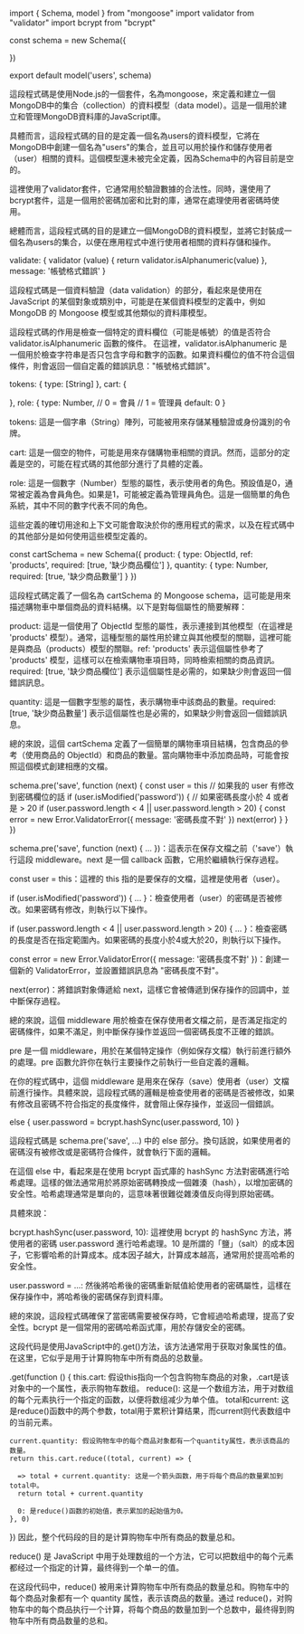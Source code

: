 import { Schema, model } from "mongoose"
import validator from "validator"
import bcrypt from "bcrypt"

const schema = new Schema({

})

export default model('users', schema)

這段程式碼是使用Node.js的一個套件，名為mongoose，來定義和建立一個MongoDB中的集合（collection）的資料模型（data model）。這是一個用於建立和管理MongoDB資料庫的JavaScript庫。

具體而言，這段程式碼的目的是定義一個名為users的資料模型，它將在MongoDB中創建一個名為"users"的集合，並且可以用於操作和儲存使用者（user）相關的資料。這個模型還未被完全定義，因為Schema中的內容目前是空的。

這裡使用了validator套件，它通常用於驗證數據的合法性。同時，還使用了bcrypt套件，這是一個用於密碼加密和比對的庫，通常在處理使用者密碼時使用。

總體而言，這段程式碼的目的是建立一個MongoDB的資料模型，並將它封裝成一個名為users的集合，以便在應用程式中進行使用者相關的資料存儲和操作。

<!-- --------------------------------------------------------------------------------------------------------------------- -->

 validate: {
      validator (value) {
        return validator.isAlphanumeric(value)
      },
      message: '帳號格式錯誤'
    }

這段程式碼是一個資料驗證（data validation）的部分，看起來是使用在 JavaScript 的某個對象或類別中，可能是在某個資料模型的定義中，例如 MongoDB 的 Mongoose 模型或其他類似的資料庫模型。

這段程式碼的作用是檢查一個特定的資料欄位（可能是帳號）的值是否符合 validator.isAlphanumeric 函數的條件。
在這裡，validator.isAlphanumeric 是一個用於檢查字符串是否只包含字母和數字的函數。如果資料欄位的值不符合這個條件，則會返回一個自定義的錯誤訊息："帳號格式錯誤"。

tokens: {
    type: [String]
  },
  cart: {

  },
  role: {
    type: Number,
    // 0 = 會員
    // 1 = 管理員
    default: 0
  }

tokens: 這是一個字串（String）陣列，可能被用來存儲某種驗證或身份識別的令牌。

cart: 這是一個空的物件，可能是用來存儲購物車相關的資訊。然而，這部分的定義是空的，可能在程式碼的其他部分進行了具體的定義。

role: 這是一個數字（Number）型態的屬性，表示使用者的角色。預設值是0，通常被定義為會員角色。如果是1，可能被定義為管理員角色。這是一個簡單的角色系統，其中不同的數字代表不同的角色。

這些定義的確切用途和上下文可能會取決於你的應用程式的需求，以及在程式碼中的其他部分是如何使用這些模型定義的。

const cartSchema = new Schema({
  product: {
    type: ObjectId,
    ref: 'products',
    required: [true, '缺少商品欄位']
  },
  quantity: {
    type: Number,
    required: [true, '缺少商品數量']
  }
})

這段程式碼定義了一個名為 cartSchema 的 Mongoose schema，這可能是用來描述購物車中單個商品的資料結構。以下是對每個屬性的簡要解釋：

product: 這是一個使用了 ObjectId 型態的屬性，表示連接到其他模型（在這裡是 'products' 模型）。通常，這種型態的屬性用於建立與其他模型的關聯，這裡可能是與商品（products）模型的關聯。ref: 'products' 表示這個屬性參考了 'products' 模型，這樣可以在檢索購物車項目時，同時檢索相關的商品資訊。required: [true, '缺少商品欄位'] 表示這個屬性是必需的，如果缺少則會返回一個錯誤訊息。

quantity: 這是一個數字型態的屬性，表示購物車中該商品的數量。required: [true, '缺少商品數量'] 表示這個屬性也是必需的，如果缺少則會返回一個錯誤訊息。

總的來說，這個 cartSchema 定義了一個簡單的購物車項目結構，包含商品的參考（使用商品的 ObjectId）和商品的數量。當向購物車中添加商品時，可能會按照這個模式創建相應的文檔。

schema.pre('save', function (next) {
  const user = this
  // 如果我的 user 有修改到密碼欄位的話
  if (user.isModified('password')) {
    // 如果密碼長度小於 4 或者是 > 20
    if (user.password.length < 4 || user.password.length > 20) {
      const error = new Error.ValidatorError({ message: '密碼長度不對' })
      next(error)
    }
  }
})

schema.pre('save', function (next) { ... })：這表示在保存文檔之前（'save'）執行這段 middleware。next 是一個 callback 函數，它用於繼續執行保存過程。

const user = this：這裡的 this 指的是要保存的文檔，這裡是使用者（user）。

if (user.isModified('password')) { ... }：檢查使用者（user）的密碼是否被修改。如果密碼有修改，則執行以下操作。

if (user.password.length < 4 || user.password.length > 20) { ... }：檢查密碼的長度是否在指定範圍內。如果密碼的長度小於4或大於20，則執行以下操作。

const error = new Error.ValidatorError({ message: '密碼長度不對' })：創建一個新的 ValidatorError，並設置錯誤訊息為 "密碼長度不對"。

next(error)：將錯誤對象傳遞給 next，這樣它會被傳遞到保存操作的回調中，並中斷保存過程。

總的來說，這個 middleware 用於檢查在保存使用者文檔之前，是否滿足指定的密碼條件，如果不滿足，則中斷保存操作並返回一個密碼長度不正確的錯誤。


pre 是一個 middleware，用於在某個特定操作（例如保存文檔）執行前進行額外的處理。pre 函數允許你在執行主要操作之前執行一些自定義的邏輯。

在你的程式碼中，這個 middleware 是用來在保存（save）使用者（user）文檔前進行操作。具體來說，這段程式碼的邏輯是檢查使用者的密碼是否被修改，如果有修改且密碼不符合指定的長度條件，就會阻止保存操作，並返回一個錯誤。

else {
      user.password = bcrypt.hashSync(user.password, 10)
    }

這段程式碼是 schema.pre('save', ...) 中的 else 部分。換句話說，如果使用者的密碼沒有被修改或是密碼符合條件，就會執行下面的邏輯。

在這個 else 中，看起來是在使用 bcrypt 函式庫的 hashSync 方法對密碼進行哈希處理。這樣的做法通常用於將原始密碼轉換成一個雜湊（hash），以增加密碼的安全性。哈希處理通常是單向的，這意味著很難從雜湊值反向得到原始密碼。

具體來說：

bcrypt.hashSync(user.password, 10): 這裡使用 bcrypt 的 hashSync 方法，將使用者的密碼 user.password 進行哈希處理。10 是所謂的「鹽」（salt）的成本因子，它影響哈希的計算成本。成本因子越大，計算成本越高，通常用於提高哈希的安全性。

user.password = ...: 然後將哈希後的密碼重新賦值給使用者的密碼屬性，這樣在保存操作中，將哈希後的密碼保存到資料庫。

總的來說，這段程式碼確保了當密碼需要被保存時，它會經過哈希處理，提高了安全性。bcrypt 是一個常用的密碼哈希函式庫，用於存儲安全的密碼。

<!-- ---------------------------------------------------------------------------------------------------- -->

这段代码是使用JavaScript中的.get()方法，该方法通常用于获取对象属性的值。在这里，它似乎是用于计算购物车中所有商品的总数量。

.get(function () {
    this.cart: 假设this指向一个包含购物车商品的对象，.cart是该对象中的一个属性，表示购物车数组。
    reduce(): 这是一个数组方法，用于对数组的每个元素执行一个指定的函数，以便将数组减少为单个值。
    total和current: 这是reduce()函数中的两个参数，total用于累积计算结果，而current则代表数组中的当前元素。
    
    current.quantity: 假设购物车中的每个商品对象都有一个quantity属性，表示该商品的数量。
    return this.cart.reduce((total, current) => {

      => total + current.quantity: 这是一个箭头函数，用于将每个商品的数量累加到total中。     
      return total + current.quantity

      0: 是reduce()函数的初始值，表示累加的起始值为0。
    }, 0)
  })
  因此，整个代码段的目的是计算购物车中所有商品的数量总和。

  reduce() 是 JavaScript 中用于处理数组的一个方法，它可以把数组中的每个元素都经过一个指定的计算，最终得到一个单一的值。

  在这段代码中，reduce() 被用来计算购物车中所有商品的数量总和。购物车中的每个商品对象都有一个 quantity 属性，表示该商品的数量。通过 reduce()，对购物车中的每个商品执行一个计算，将每个商品的数量加到一个总数中，最终得到购物车中所有商品数量的总和。

